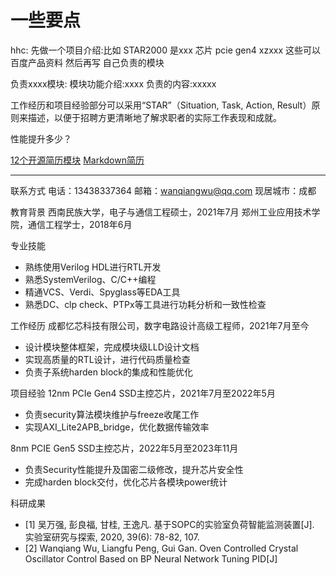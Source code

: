 # 一些要点

hhc:
先做一个项目介绍:比如 STAR2000 是xxx 芯片 pcie gen4 xzxxx 这些可以百度产品资料
然后再写 自己负责的模块

负责xxxx模块:
模块功能介绍:xxxx
负责的内容:xxxxx

工作经历和项目经验部分可以采用“STAR”（Situation, Task, Action, Result）原则来描述，以便于招聘方更清晰地了解求职者的实际工作表现和成就。

性能提升多少？

[12个开源简历模块](https://zhuanlan.zhihu.com/p/655175619)
[Markdown简历](https://codecv.top/templates)

----





联系方式
电话：13438337364
邮箱：wanqiangwu@qq.com
现居城市：成都

教育背景
西南民族大学，电子与通信工程硕士，2021年7月
郑州工业应用技术学院，通信工程学士，2018年6月

专业技能
- 熟练使用Verilog HDL进行RTL开发
- 熟悉SystemVerilog、C/C++编程
- 精通VCS、Verdi、Spyglass等EDA工具
- 熟悉DC、clp check、PTPx等工具进行功耗分析和一致性检查

工作经历
成都忆芯科技有限公司，数字电路设计高级工程师，2021年7月至今
- 设计模块整体框架，完成模块级LLD设计文档
- 实现高质量的RTL设计，进行代码质量检查
- 负责子系统harden block的集成和性能优化

项目经验
12nm PCIe Gen4 SSD主控芯片，2021年7月至2022年5月
- 负责security算法模块维护与freeze收尾工作
- 实现AXI_Lite2APB_bridge，优化数据传输效率

8nm PCIE Gen5 SSD主控芯片，2022年5月至2023年11月
- 负责Security性能提升及国密二级修改，提升芯片安全性
- 完成harden block交付，优化芯片各模块power统计

科研成果
- [1] 吴万强, 彭良福, 甘桂, 王逸凡. 基于SOPC的实验室负荷智能监测装置[J]. 实验室研究与探索, 2020, 39(6): 78-82, 107.
- [2] Wanqiang Wu, Liangfu Peng, Gui Gan. Oven Controlled Crystal Oscillator Control Based on BP Neural Network Tuning PID[J]